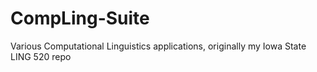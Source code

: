 # CompLing-Suite
Various Computational Linguistics applications, originally my Iowa State LING 520 repo
